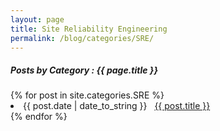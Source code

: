 ```yaml
---
layout: page
title: Site Reliability Engineering 
permalink: /blog/categories/SRE/
---
```


<h5> Posts by Category : {{ page.title }} </h5>

<div class="card">
{% for post in site.categories.SRE %}
 <li class="category-posts"><span>{{ post.date | date_to_string }}</span> &nbsp; <a href="{{ post.url }}">{{ post.title }}</a></li>
{% endfor %}
</div>